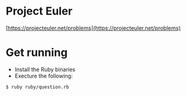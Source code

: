 # Project Euler

[https://projecteuler.net/problems](https://projecteuler.net/problems)

# Get running

- Install the Ruby binaries
- Execture the following:

```
$ ruby ruby/question.rb
```